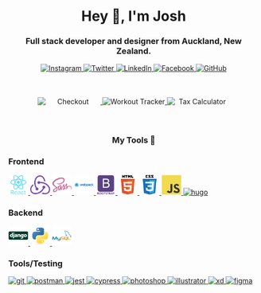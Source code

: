 <h1 align="center">Hey 👋, I'm Josh</h1>
<h3 align="center">
  Full stack developer and designer from Auckland, New Zealand.
</h3>

<p align="center">
  <a href="https://instagram.com/joshuabooth.nz" target="_blank">
    <img
      src="https://img.shields.io/badge/instagram-%23DD2A7B.svg?&style=for-the-badge&logo=instagram&logoColor=white"
      alt="Instagram"
      style="margin-bottom: 5px;"
    />
  </a>
  <a href="https://twitter.com/JoshuaBoothNZ" target="_blank">
    <img
      src="https://img.shields.io/badge/twitter-%2300acee.svg?&style=for-the-badge&logo=twitter&logoColor=white"
      alt="Twitter"
      style="margin-bottom: 5px;"
    />
  </a>
  <a href="https://linkedin.com/in/Joshua-Booth" target="_blank">
    <img
      src="https://img.shields.io/badge/linkedin-%231E77B5.svg?&style=for-the-badge&logo=linkedin&logoColor=white"
      alt="LinkedIn"
      style="margin-bottom: 5px;"
    />
  </a>
  <a href="https://www.facebook.com/joshuabooth.nz" target="_blank">
    <img
      src="https://img.shields.io/badge/facebook-%232E87FB.svg?&style=for-the-badge&logo=facebook&logoColor=white"
      alt="Facebook"
      style="margin-bottom: 5px;"
    />
  </a>
  <a href="https://github.com/Joshua-Booth" target="_blank">
    <img
      src="https://img.shields.io/badge/github-%2324292e.svg?&style=for-the-badge&logo=github&logoColor=white"
      alt="GitHub"
      style="margin-bottom: 5px;"
    />
  </a>
</p>

<br />

<p align="center">
  <a href="https://www.instagram.com/p/B_Y6anlpBIL/" target="_blank">
    <img
      src="https://user-images.githubusercontent.com/21270910/110592761-8b518e00-81df-11eb-9b8d-86dcd4a6f26f.jpg"
      alt="Checkout"
      width="25%"
      style="display:inline-block;margin-bottom: 5px;"
    />
  </a>
  <a href="https://www.instagram.com/p/CL3jmwohDlx/" target="_blank">
    <img
      src="https://user-images.githubusercontent.com/21270910/110591277-bdfa8700-81dd-11eb-9607-f17e95caaeb3.jpg"
      alt="Workout Tracker"
      width="25%"
      style="display:inline-block;margin-bottom: 5px;"
    />
  </a>
  <a href="https://www.instagram.com/p/B-Gp7qGpIEY/" target="_blank">
    <img
      src="https://user-images.githubusercontent.com/21270910/110592445-28f88d80-81df-11eb-8c67-f0b1457d7e2d.jpg"
      alt="Tax Calculator"
      width="25%"
      style="display:inline-block;margin-bottom: 5px;"
    />
  </a>
  <br />
</p>

<br />

<h3 align="center">My Tools 🧰</h3>

### Frontend

<p align="left">
   <a href="https://reactjs.org/" target="_blank">
    <img
      src="https://raw.githubusercontent.com/devicons/devicon/master/icons/react/react-original-wordmark.svg"
      alt="react"
      width="40"
      height="40"
    />
  </a>
  <a href="https://redux.js.org" target="_blank">
    <img
      src="https://raw.githubusercontent.com/devicons/devicon/master/icons/redux/redux-original.svg"
      alt="redux"
      width="40"
      height="40"
    />
  </a>
  <a href="https://sass-lang.com" target="_blank">
    <img
      src="https://raw.githubusercontent.com/devicons/devicon/master/icons/sass/sass-original.svg"
      alt="sass"
      width="40"
      height="40"
    />
  </a>
  <a href="https://webpack.js.org" target="_blank">
    <img
      src="https://raw.githubusercontent.com/devicons/devicon/d00d0969292a6569d45b06d3f350f463a0107b0d/icons/webpack/webpack-original-wordmark.svg"
      alt="webpack"
      width="40"
      height="40"
    />
  </a>
  <a href="https://getbootstrap.com" target="_blank">
    <img
      src="https://raw.githubusercontent.com/devicons/devicon/master/icons/bootstrap/bootstrap-plain-wordmark.svg"
      alt="bootstrap"
      width="40"
      height="40"
    />
  </a>
  <a href="https://www.w3.org/html/" target="_blank">
    <img
      src="https://raw.githubusercontent.com/devicons/devicon/master/icons/html5/html5-original-wordmark.svg"
      alt="html5"
      width="40"
      height="40"
    />
  </a>
  <a href="https://www.w3schools.com/css/" target="_blank">
    <img
      src="https://raw.githubusercontent.com/devicons/devicon/master/icons/css3/css3-original-wordmark.svg"
      alt="css3"
      width="40"
      height="40"
    />
  </a>
  <a
    href="https://developer.mozilla.org/en-US/docs/Web/JavaScript"
    target="_blank"
  >
    <img
      src="https://raw.githubusercontent.com/devicons/devicon/master/icons/javascript/javascript-original.svg"
      alt="javascript"
      width="40"
      height="40"
    />
  </a>
  <a href="https://gohugo.io/" target="_blank">
    <img
      src="https://api.iconify.design/logos-hugo.svg"
      alt="hugo"
      width="40"
      height="40"
    />
  </a>
 </p>
 
 ### Backend
 
 <p>
  <a href="https://www.djangoproject.com/" target="_blank">
    <img
      src="https://raw.githubusercontent.com/devicons/devicon/master/icons/django/django-original.svg"
      alt="django"
      width="40"
      height="40"
    />
  </a>
  <a href="https://www.python.org" target="_blank">
    <img
      src="https://raw.githubusercontent.com/devicons/devicon/master/icons/python/python-original.svg"
      alt="python"
      width="40"
      height="40"
    />
  </a>
  <a href="https://www.mysql.com/" target="_blank">
    <img
      src="https://raw.githubusercontent.com/devicons/devicon/master/icons/mysql/mysql-original-wordmark.svg"
      alt="mysql"
      width="40"
      height="40"
    />
  </a>
 </p>
 
 ### Tools/Testing
 
 <p>
  <a href="https://git-scm.com/" target="_blank">
    <img
      src="https://www.vectorlogo.zone/logos/git-scm/git-scm-icon.svg"
      alt="git"
      width="40"
      height="40"
    />
  </a>
  <a href="https://postman.com" target="_blank">
    <img
      src="https://www.vectorlogo.zone/logos/getpostman/getpostman-icon.svg"
      alt="postman"
      width="40"
      height="40"
    />
  </a>
  <a href="https://jestjs.io" target="_blank">
    <img
      src="https://www.vectorlogo.zone/logos/jestjsio/jestjsio-icon.svg"
      alt="jest"
      width="40"
      height="40"
    />
  </a>
  <a href="https://www.cypress.io" target="_blank">
    <img
      src="https://raw.githubusercontent.com/simple-icons/simple-icons/6e46ec1fc23b60c8fd0d2f2ff46db82e16dbd75f/icons/cypress.svg"
      alt="cypress"
      width="40"
      height="40"
    />
  </a>
  <a href="https://www.photoshop.com/en" target="_blank">
    <img
      src="https://user-images.githubusercontent.com/21270910/110594120-49c1e280-81e1-11eb-805f-c68e5ed4c547.png"
      alt="photoshop"
      width="40"
      height="40"
    />
  </a>
  <a
    href="https://www.adobe.com/in/products/illustrator.html"
    target="_blank"
  >
    <img
      src="https://www.vectorlogo.zone/logos/adobe_illustrator/adobe_illustrator-icon.svg"
      alt="illustrator"
      width="40"
      height="40"
    />
  </a>
  <a href="https://www.adobe.com/products/xd.html" target="_blank">
    <img
      src="https://cdn.worldvectorlogo.com/logos/adobe-xd.svg"
      alt="xd"
      width="40"
      height="40"
    />
  </a>
  <a href="https://www.figma.com/" target="_blank">
    <img
      src="https://www.vectorlogo.zone/logos/figma/figma-icon.svg"
      alt="figma"
      width="40"
      height="40"
    />
  </a>
</p>
